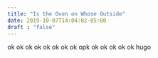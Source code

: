 ```yaml
---
title: "Is the Oven on Whose Outside"
date: 2019-10-07T14:04:02-05:00
draft : "false"
---
```



ok ok ok ok ok ok ok ok opk ok ok ok ok ok
hugo

